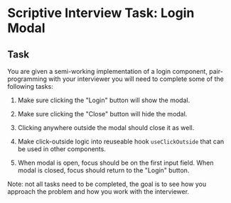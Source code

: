# Scriptive Interview Task: Login Modal

## Task

You are given a semi-working implementation of a login component, pair-programming with your interviewer you will need to complete some of the following tasks:

1. Make sure clicking the "Login" button will show the modal.

2. Make sure clicking the "Close" button will hide the modal.

3. Clicking anywhere outside the modal should close it as well.

4. Make click-outside logic into reuseable hook `useClickOutside` that can be used in other components.

5. When modal is open, focus should be on the first input field. When modal is closed, focus should return to the "Login" button.

Note: not all tasks need to be completed, the goal is to see how you approach the problem and how you work with the interviewer.